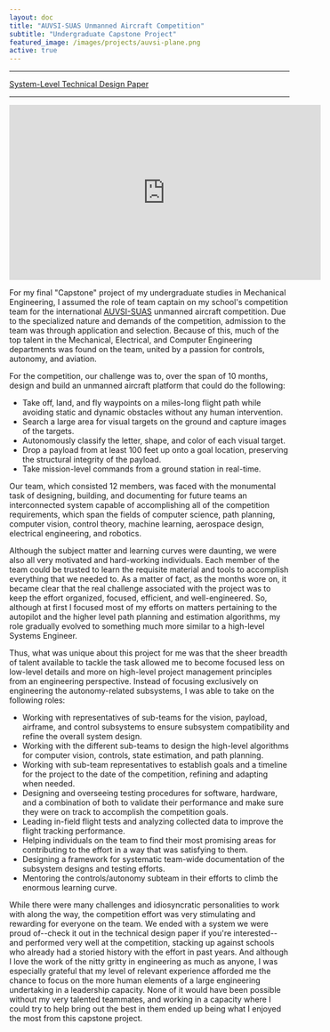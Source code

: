```yaml
---
layout: doc
title: "AUVSI-SUAS Unmanned Aircraft Competition"
subtitle: "Undergraduate Capstone Project"
featured_image: /images/projects/auvsi-plane.png
active: true
---
```


* * *
[System-Level Technical Design Paper](https://andrewtorgesen.github.io/res/TechnicalDesignPaper.pdf)
* * *

<iframe width="560" height="315" src="https://www.youtube.com/embed/8mwPEsZdfLQ" frameborder="0" allow="accelerometer; autoplay; encrypted-media; gyroscope; picture-in-picture" allowfullscreen></iframe>

For my final "Capstone" project of my undergraduate studies in Mechanical Engineering, I assumed the role of team captain on my school's competition team for the international [AUVSI-SUAS](https://www.auvsi-suas.org) unmanned aircraft competition. Due to the specialized nature and demands of the competition, admission to the team was through application and selection. Because of this, much of the top talent in the Mechanical, Electrical, and Computer Engineering departments was found on the team, united by a passion for controls, autonomy, and aviation.

For the competition, our challenge was to, over the span of 10 months, design and build an unmanned aircraft platform that could do the following:

  - Take off, land, and fly waypoints on a miles-long flight path while avoiding static and dynamic obstacles without any human intervention.
  - Search a large area for visual targets on the ground and capture images of the targets.
  - Autonomously classify the letter, shape, and color of each visual target.
  - Drop a payload from at least 100 feet up onto a goal location, preserving the structural integrity of the payload.
  - Take mission-level commands from a ground station in real-time.

Our team, which consisted 12 members, was faced with the monumental task of designing, building, and documenting for future teams an interconnected system capable of accomplishing all of the competition requirements, which span the fields of computer science, path planning, computer vision, control theory, machine learning, aerospace design, electrical engineering, and robotics.

Although the subject matter and learning curves were daunting, we were also all very motivated and hard-working individuals. Each member of the team could be trusted to learn the requisite material and tools to accomplish everything that we needed to. As a matter of fact, as the months wore on, it became clear that the real challenge associated with the project was to keep the effort organized, focused, efficient, and well-engineered. So, although at first I focused most of my efforts on matters pertaining to the autopilot and the higher level path planning and estimation algorithms, my role gradually evolved to something much more similar to a high-level Systems Engineer.

Thus, what was unique about this project for me was that the sheer breadth of talent available to tackle the task allowed me to become focused less on low-level details and more on high-level project management principles from an engineering perspective. Instead of focusing exclusively on engineering the autonomy-related subsystems, I was able to take on the following roles:

  - Working with representatives of sub-teams for the vision, payload, airframe, and control subsystems to ensure subsystem compatibility and refine the overall system design.
  - Working with the different sub-teams to design the high-level algorithms for computer vision, controls, state estimation, and path planning.
  - Working with sub-team representatives to establish goals and a timeline for the project to the date of the competition, refining and adapting when needed.
  - Designing and overseeing testing procedures for software, hardware, and a combination of both to validate their performance and make sure they were on track to accomplish the competition goals.
  - Leading in-field flight tests and analyzing collected data to improve the flight tracking performance.
  - Helping individuals on the team to find their most promising areas for contributing to the effort in a way that was satisfying to them.
  - Designing a framework for systematic team-wide documentation of the subsystem designs and testing efforts.
  - Mentoring the controls/autonomy subteam in their efforts to climb the enormous learning curve.

While there were many challenges and idiosyncratic personalities to work with along the way, the competition effort was very stimulating and rewarding for everyone on the team. We ended with a system we were proud of--check it out in the technical design paper if you're interested--and performed very well at the competition, stacking up against schools who already had a storied history with the effort in past years. And although I love the work of the nitty gritty in engineering as much as anyone, I was especially grateful that my level of relevant experience afforded me the chance to focus on the more human elements of a large engineering undertaking in a leadership capacity. None of it would have been possible without my very talented teammates, and working in a capacity where I could try to help bring out the best in them ended up being what I enjoyed the most from this capstone project.
